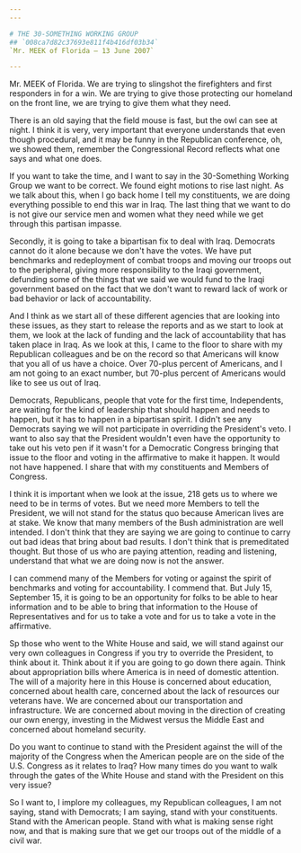 ```yaml
---
---

# THE 30-SOMETHING WORKING GROUP
## `008ca7d82c37693e811f4b416df03b34`
`Mr. MEEK of Florida — 13 June 2007`

---
```



Mr. MEEK of Florida. We are trying to slingshot the firefighters and 
first responders in for a win. We are trying to give those protecting 
our homeland on the front line, we are trying to give them what they 
need.

There is an old saying that the field mouse is fast, but the owl can 
see at night. I think it is very, very important that everyone 
understands that even though procedural, and it may be funny in the 
Republican conference, oh, we showed them, remember the Congressional 
Record reflects what one says and what one does.

If you want to take the time, and I want to say in the 30-Something 
Working Group we want to be correct. We found eight motions to rise 
last night. As we talk about this, when I go back home I tell my 
constituents, we are doing everything possible to end this war in Iraq. 
The last thing that we want to do is not give our service men and women 
what they need while we get through this partisan impasse.

Secondly, it is going to take a bipartisan fix to deal with Iraq. 
Democrats cannot do it alone because we don't have the votes. We have 
put benchmarks and redeployment of combat troops and moving our troops 
out to the peripheral, giving more responsibility to the Iraqi 
government, defunding some of the things that we said we would fund to 
the Iraqi government based on the fact that we don't want to reward 
lack of work or bad behavior or lack of accountability.

And I think as we start all of these different agencies that are 
looking into these issues, as they start to release the reports and as 
we start to look at them, we look at the lack of funding and the lack 
of accountability that has taken place in Iraq. As we look at this, I 
came to the floor to share with my Republican colleagues and be on the 
record so that Americans will know that you all of us have a choice. 
Over 70-plus percent of Americans, and I am not going to an exact 
number, but 70-plus percent of Americans would like to see us out of 
Iraq.

Democrats, Republicans, people that vote for the first time, 
Independents, are waiting for the kind of leadership that should happen 
and needs to happen, but it has to happen in a bipartisan spirit. I 
didn't see any Democrats saying we will not participate in overriding 
the President's veto. I want to also say that the President wouldn't 
even have the opportunity to take out his veto pen if it wasn't for a 
Democratic Congress bringing that issue to the floor and voting in the 
affirmative to make it happen. It would not have happened. I share that 
with my constituents and Members of Congress.

I think it is important when we look at the issue, 218 gets us to 
where we need to be in terms of votes. But we need more Members to tell 
the President, we will not stand for the status quo because American 
lives are at stake. We know that many members of the Bush 
administration are well intended. I don't think that they are saying we 
are going to continue to carry out bad ideas that bring about bad 
results. I don't think that is premeditated thought. But those of us 
who are paying attention, reading and listening, understand that what 
we are doing now is not the answer.

I can commend many of the Members for voting or against the spirit of 
benchmarks and voting for accountability. I commend that. But July 15, 
September 15, it is going to be an opportunity for folks to be able to 
hear information and to be able to bring that information to the House 
of Representatives and for us to take a vote and for us to take a vote 
in the affirmative.

Sp those who went to the White House and said, we will stand against 
our very own colleagues in Congress if you try to override the 
President, to think about it. Think about it if you are going to go 
down there again. Think about appropriation bills where America is in 
need of domestic attention. The will of a majority here in this House 
is concerned about education, concerned about health care, concerned 
about the lack of resources our veterans have. We are concerned about 
our transportation and infrastructure. We are concerned about moving in 
the direction of creating our own energy, investing in the Midwest 
versus the Middle East and concerned about homeland security.

Do you want to continue to stand with the President against the will 
of the majority of the Congress when the American people are on the 
side of the U.S. Congress as it relates to Iraq? How many times do you 
want to walk through the gates of the White House and stand with the 
President on this very issue?

So I want to, I implore my colleagues, my Republican colleagues, I am 
not saying, stand with Democrats; I am saying, stand with your 
constituents. Stand with the American people. Stand with what is making 
sense right now, and that is making sure that we get our troops out of 
the middle of a civil war.